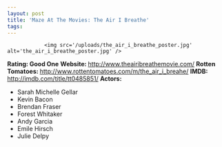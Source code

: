 ```yaml
---
layout: post
title: 'Maze At The Movies: The Air I Breathe'
tags:
---
```



                <img src='/uploads/the_air_i_breathe_poster.jpg' alt='the_air_i_breathe_poster.jpg' />
<p><strong>Rating: Good One</strong>
<strong>Website: </strong><a href="http://www.theairibreathemovie.com/"><a href="http://www.theairibreathemovie.com/">http://www.theairibreathemovie.com/</a></a>
<strong>Rotten Tomatoes: </strong><a href="http://www.rottentomatoes.com/m/the_air_i_breahe/"><a href="http://www.rottentomatoes.com/m/the_air_i_breahe/">http://www.rottentomatoes.com/m/the_air_i_breahe/</a></a>
<strong>IMDB: </strong><a href="http://imdb.com/title/tt0485851/"><a href="http://imdb.com/title/tt0485851/">http://imdb.com/title/tt0485851/</a></a>
<strong>Actors: </strong></p>
<ul>
<li>Sarah Michelle Gellar</li>
<li>Kevin Bacon</li>
<li>Brendan Fraser</li>
<li>Forest Whitaker</li>
<li>Andy Garcia</li>
<li>Emile Hirsch</li>
<li>Julie Delpy</li>
</ul>
